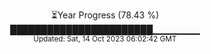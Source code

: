 <p align="center">
⏳Year Progress (78.43 %) <br>
███████████████████████▁▁▁▁▁▁▁ <br>
<sub>Updated: Sat, 14 Oct 2023 06:02:42 GMT</sub>
</p>


